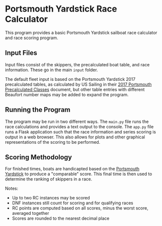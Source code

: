 # Portsmouth Yardstick Race Calculator

This program provides a basic Portsmouth Yardstick sailboat race calculator and race scoring program.

## Input Files

Input files consist of the skippers, the precalculated boat table, and race information. These go in the main `input` folder.

The default fleet input is based on the Portsmouth Yardstick 2017 precalculated tables, as calculated by US Sailing in their [2017 Portsmouth Precalculated Classes](https://www.ussailing.org/wp-content/uploads/2018/01/2017-Portsmouth-Precalculated-Classes.pdf) document, but other table entries with different Beaufort number maps may be added to expand the program.

## Running the Program

The program may be run in two different ways. The `main.py` file runs the race calculations and provides a text output to the console. The `app.py` file runs a Flask application such that the race information and series scoring is output in a web browser. This also allows for plots and other graphical representations of the scoring to be performed.

## Scoring Methodology

For finished times, boats are handicapted based on the [Portsmouth Yardstick](https://www.ussailing.org/wp-content/uploads/2018/01/2017-North-American-Portsmouth-Yardstick-Handbook.pdf) to produce a "comparable" score. This final time is then used to determine the ranking of skippers in a race.

Notes:
- Up to two RC instances may be scored
- DNF instances still count for scoring and for qualifying races
- RC points are computed based on all scores, minus the worst score, averaged together
- Scores are rounded to the nearest decimal place
